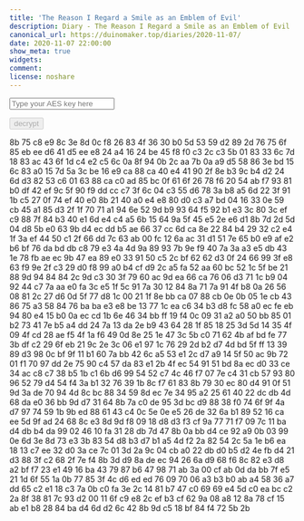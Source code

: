 ```yaml
---
title: 'The Reason I Regard a Smile as an Emblem of Evil'
description: Diary - The Reason I Regard a Smile as an Emblem of Evil
canonical_url: https://duinomaker.top/diaries/2020-11-07/
date: 2020-11-07 22:00:00
show_meta: true
widgets:
comment:
license: noshare
---
```


<script async src="https://server.duinomaker.top/blog/assets/crypto-js.min.js" defer></script>
<script src="https://server.duinomaker.top/blog/assets/decrypt.js" defer></script>
<div class="field has-addons">
<p class="control has-icons-left">
    <input id="password" class="input" type="password" maxlength="16" placeholder="Type your AES key here" digest="2572977a70cf5c61a4501befef8aaf70b1f4c17ae1677a98b1163cd34788596c">
    <span class="icon is-small is-left">
        <i id="input-bar-icon" class="fas fa-lock"></i>
    </span>
</p>
<p class="control">
    <button id="decrypt" class="button" onclick="decryptAll()" disabled>decrypt</button>
</p>
</div>

<span class="encrypted" iv="NK/qL8qE65zy3yDF">8b 75 c8 e9 8c 3e 8d 0c f8 26 83 4f 36 30 b0 5d 53 59 d2 89 2d 76 75 6f 85 eb ee d6 41 d5 ee e8 24 a4 16 24 be 45 f8 f0 c3 2c c3 5b 01 83 33 6c 7d 18 83 ac 43 6f 1d c4 e2 c5 6c 0a 8f 94 0b 2c aa 7b 0a a9 d5 58 86 3e bd 15 6c 83 a0 15 7d 5a 3c be 16 e9 ca 88 ca 40 e4 41 90 2f 8e b3 9c b4 d2 24 6d d3 82 53 c6 01 63 88 ca c0 ad 85 bc 0f 61 6f 26 78 f6 20 54 ab f7 93 81 b0 df 42 ef 9c 5f 90 f9 dd cc c7 3f 6c 04 c3 55 d6 78 3a b8 a5 6d 22 3f 91 1b c5 27 0f 74 ef 40 e0 8b 21 40 a0 e4 e8 80 d0 c3 a7 bd 04 16 33 0e 59 cb 45 a1 85 d3 2f 1f 70 71 a1 94 6e 52 9d b9 93 64 f5 92 b1 e3 3c 80 3c ef c9 88 7f 84 b3 40 e1 6d e4 c4 a5 6b 15 64 9a 5f 45 e5 2e e6 d1 8b 7d 2d 5d 04 d8 5b e0 63 9b d4 ec dd b5 ae 66 37 cc 6d ca 8e 22 84 b4 29 32 c2 e4 1f 3a ef 44 50 c1 2f 66 dd 7c 63 ab 00 fc 12 6a ac 31 d1 51 7e 65 b0 e9 af e2 b6 bf 76 da bd db c8 79 e3 4a 4d 9a 89 93 7b 9e f9 40 7a 3a a3 e5 db 43 1e 78 fb ae ec 9b 47 ea 89 e0 33 91 50 c5 2c bf 62 62 d3 0f 24 66 99 3f e8 63 f9 9e 2f c3 29 d0 f8 99 a0 b4 cf d9 2c a5 fa 52 aa 60 bc 52 1c 5f be 21 88 9d 94 84 84 2c 9d c3 30 3f 79 60 ac 9d ea 66 ca 76 06 d3 71 1c b9 04 92 44 c7 7a aa e0 fa 3c e5 1f 5c 91 7a 30 12 84 8a 71 7a 91 4f b8 0a 26 56 08 81 2c 27 d6 0d 5f 77 d8 1c 00 21 1f 8e bb ca 07 88 cb 0e 0b 05 1e cb 43 86 75 a3 58 84 76 ba ba e3 e8 be 13 77 1c ea c6 34 b3 d8 fc 58 a0 ec fe eb 94 80 e4 15 b0 0a ec cd 1b 6e 46 34 bb ff 19 f4 0c 09 31 a2 a0 50 bb 85 01 b2 73 41 7e b5 a4 dd 24 7a 13 da 2e b9 43 64 28 1f 85 18 25 3d 5d 14 35 4f 09 4f cd 28 ae f5 4f 1a f6 49 0d 8e 25 1e 47 3c 5b c0 71 62 4b af bd fe 77 3b df c2 29 6f eb 21 9c 2e 3c 06 e1 97 1c 76 29 2d b2 d7 4d bd 5f ff 13 39 89 d3 98 0c bf 9f 11 b1 60 7a bb 42 6c a5 53 e1 2c d7 a9 14 5f 50 ac 9b 72 01 f1 70 97 dd 2e 75 90 c4 57 da 83 e1 2b 4f ec 54 91 51 bd 8a ec d0 33 ce 34 ac c8 c7 38 b5 1b c1 6b d6 99 54 52 c7 4c 46 f7 07 7e c4 31 cb 57 93 80 96 52 79 d4 54 f4 3a b1 32 76 39 1b 8c f7 61 83 8b 79 30 ec 80 d4 91 0f 51 9d 3a de 70 94 4d 8c bc 88 34 59 8d ec 7e 34 95 a2 25 61 40 22 dc db 4d 68 da e0 36 bb 9d d7 31 64 8b 7a c0 de 95 3d bc d9 88 38 f0 74 6f 9f 4a d7 97 74 59 1b 9b ed 88 61 43 c4 0c 5e 0e e5 26 de 32 6a b1 89 52 16 ca ee 5d 9f ad 24 68 8c e3 8d 9d f8 09 18 d8 d3 f3 cf 9a 77 71 f7 09 7c 11 ba d4 db b4 da 99 02 46 10 fa 31 28 db 7d 47 8b 0a bb d4 ce 92 a9 0b 03 99 0e 6d 3e 8d 73 e3 3b 83 54 d8 b3 d7 b1 a5 4d f2 2a 82 54 2c 5a 1e b6 ea 18 13 c7 ee 32 d0 3a ce 7c 01 3d 2a 9c 04 cb a0 22 db d0 b5 d2 4e fb d4 21 d3 88 3f c2 68 2f 7e f4 8b 3d d9 8a de ec 94 26 6a d9 68 f6 8c 82 e3 d8 a2 bf f7 23 e1 49 16 ba 43 79 87 b6 47 98 71 ab 3a 00 cf ab 0d da bb 7f e5 21 1d 6f 55 1a 0b 77 85 3f 4c d6 ed ed 76 09 70 06 a3 b3 b0 ab a4 58 36 a7 dd 65 c2 e1 18 c3 7a 0b c0 fa 3e 2c 14 81 b7 47 c0 69 69 e4 5d c0 ea bc c2 2a 8f 38 81 7c 93 d2 00 11 6f c9 e8 2c ef b3 cf 62 9a 08 a8 12 8a 78 cf 15 ab e1 b8 28 84 ba d4 6d d2 6c 42 8b 9d c5 18 bf 84 f4 72 5b 2b</span>